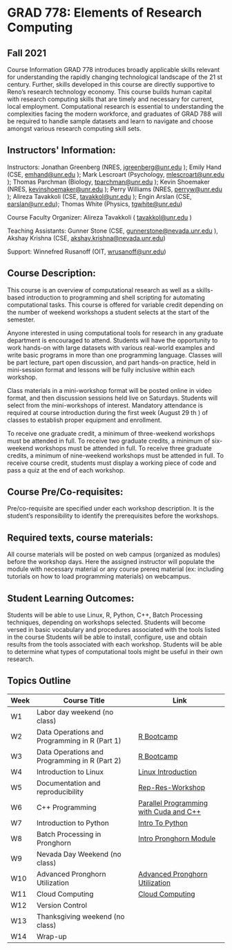 # GRAD 778: Elements of Research Computing

## Fall 2021

Course Information
GRAD 778 introduces broadly applicable skills relevant for understanding the rapidly changing technological landscape of the 21 st century. Further, skills developed in this course are directly supportive to Reno’s research technology economy. This course builds human capital with research computing skills that are timely and necessary for current, local employment. Computational research is essential to understanding the complexities facing the modern workforce, and graduates of GRAD 788 will be required to handle sample datasets and learn to navigate and choose amongst various research computing skill sets.

## Instructors' Information:

Instructors: Jonathan Greenberg (NRES, jgreenberg@unr.edu ); Emily Hand (CSE, emhand@unr.edu ); Mark Lescroart (Psychology, mlescroart@unr.edu ); Thomas Parchman (Biology, tparchman@unr.edu ); Kevin Shoemaker (NRES, kevinshoemaker@unr.edu ); Perry Williams (NRES, perryw@unr.edu ); Alireza Tavakkoli (CSE, tavakkol@unr.edu ); Engin Arslan (CSE, earslan@unr.edu); Thomas White (Physics, tgwhite@unr.edu)

Course Faculty Organizer: Alireza Tavakkoli ( tavakkol@unr.edu )

Teaching Assistants: Gunner Stone (CSE, gunnerstone@nevada.unr.edu ), Akshay Krishna (CSE, akshay.krishna@nevada.unr.edu)

Support: Winnefred Rusanoff (OIT, wrusanoff@unr.edu)

## Course Description:

This course is an overview of computational research as well as a skills-based introduction to programming and shell scripting for automating computational tasks. This course is offered for variable credit depending on the number of weekend workshops a student selects at the start of the semester.

Anyone interested in using computational tools for research in any graduate department is encouraged to attend. Students will have the opportunity to work hands-on with large datasets with various real-world examples and write basic programs in more than one programming language. Classes will be part lecture, part open discussion, and part hands-on practice, held in mini-session format and lessons will be fully inclusive within each workshop.

Class materials in a mini-workshop format will be posted online in video format, and then discussion sessions held live on Saturdays. Students will select from the mini-workshops of interest. Mandatory attendance is required at course introduction during the first week (August 29 th ) of classes to establish proper equipment and enrollment.

To receive one graduate credit, a minimum of three-weekend workshops must be attended in full. To receive two graduate credits, a minimum of six-weekend workshops must be attended in full. To receive three graduate credits, a minimum of nine-weekend workshops must be attended in full. To receive course credit, students must display a working piece of code and pass a quiz at the end of each workshop.

## Course Pre/Co-requisites:

Pre/co-requisite are specified under each workshop description. It is the student’s responsibility to identify the prerequisites before the workshops.

## Required texts, course materials:

All course materials will be posted on web campus (organized as modules) before the workshop days. Here the assigned instructor will populate the module with necessary material or any course prereq material (ex: including tutorials on how to load programming materials) on webcampus.

## Student Learning Outcomes:

Students will be able to use Linux, R, Python, C++, Batch Processing techniques, depending on workshops selected.
Students will become versed in basic vocabulary and procedures associated with the tools listed in the course
Students will be able to install, configure, use and obtain results from the tools associated with each workshop.
Students will be able to determine what types of computational tools might be useful in their own research.

## Topics Outline

| Week | Course Title                                  | Link                                                                                                                              |
| ---- | --------------------------------------------- | --------------------------------------------------------------------------------------------------------------------------------- |
| W1   | Labor day weekend (no class)                  |
| W2   | Data Operations and Programming in R (Part 1) | [R Bootcamp](https://github.com/moni-roy/GRAD-778/tree/main/R%20BootCamp)                                                         |
| W3   | Data Operations and Programming in R (Part 2) | [R Bootcamp](https://github.com/moni-roy/GRAD-778/tree/main/R%20BootCamp)                                                         |
| W4   | Introduction to Linux                         | [Linux Introduction](<https://github.com/moni-roy/GRAD-778/tree/main/Linux Introduction>)                                         |
| W5   | Documentation and reproducibility             | [Rep-Res-Workshop](https://github.com/moni-roy/GRAD-778/tree/main/Rep-Res-Workshop)                                               |
| W6   | C++ Programming                               | [Parallel Programming with Cuda and C++](<https://github.com/moni-roy/GRAD-778/tree/main/Parallel Programming with Cuda and C++>) |
| W7   | Introduction to Python                        | [Intro To Python](<https://github.com/moni-roy/GRAD-778/tree/main/Intro To Python>)                                               |
| W8   | Batch Processing in Pronghorn                 | [Intro Pronghorn Module](<https://github.com/moni-roy/GRAD-778/tree/main/Intro Pronghorn Module>)                                 |
| W9   | Nevada Day Weekend (no class)                 |
| W10  | Advanced Pronghorn Utilization                | [Advanced Pronghorn Utilization](<https://github.com/moni-roy/GRAD-778/tree/main/Advanced Utilization of Pronghorn>)              |
| W11  | Cloud Computing                               | [Cloud Computing](<https://github.com/moni-roy/GRAD-778/tree/main/Cloud Computing>)                                               |
| W12  | Version Control                               |                                                                                                                                   |
| W13  | Thanksgiving weekend (no class)               |
| W14  | Wrap-up                                       |
